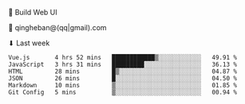 🧙 Build Web UI

📧 qingheban@(qq|gmail).com

⬇ Last week

<!--START_SECTION:waka-->

```text
Vue.js       4 hrs 52 mins   ████████████▒░░░░░░░░░░░░   49.91 %
JavaScript   3 hrs 31 mins   █████████░░░░░░░░░░░░░░░░   36.13 %
HTML         28 mins         █▒░░░░░░░░░░░░░░░░░░░░░░░   04.87 %
JSON         26 mins         █░░░░░░░░░░░░░░░░░░░░░░░░   04.50 %
Markdown     10 mins         ▒░░░░░░░░░░░░░░░░░░░░░░░░   01.85 %
Git Config   5 mins          ▒░░░░░░░░░░░░░░░░░░░░░░░░   00.94 %
```

<!--END_SECTION:waka-->

<!--
**banqinghe/banqinghe** is a ✨ _special_ ✨ repository because its `README.md` (this file) appears on your GitHub profile.

Here are some ideas to get you started:

- 🔭 I’m currently working on ...
- 🌱 I’m currently learning ...
- 👯 I’m looking to collaborate on ...
- 🤔 I’m looking for help with ...
- 💬 Ask me about ...
- 📫 How to reach me: ...
- 😄 Pronouns: ...
- ⚡ Fun fact: ...
-->
